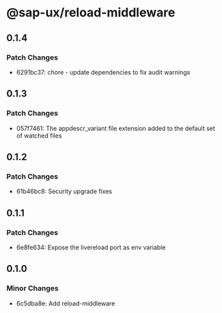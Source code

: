 # @sap-ux/reload-middleware

## 0.1.4

### Patch Changes

-   6291bc37: chore - update dependencies to fix audit warnings

## 0.1.3

### Patch Changes

-   057f7461: The appdescr_variant file extension added to the default set of watched files

## 0.1.2

### Patch Changes

-   61b46bc8: Security upgrade fixes

## 0.1.1

### Patch Changes

-   6e8fe634: Expose the livereload port as env variable

## 0.1.0

### Minor Changes

-   6c5dba8e: Add reload-middleware
